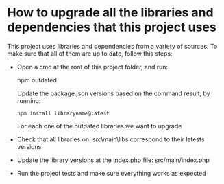 # How to upgrade all the libraries and dependencies that this project uses


This project uses libraries and dependencies from a variety of sources. To make sure that all of them are up to date, follow this steps:

- Open a cmd at the root of this project folder, and run:

    npm outdated
    
    Update the package.json versions based on the command result, by running:
    
      npm install libraryname@latest
      
    For each one of the outdated libraries we want to upgrade
    
- Check that all libraries on:
    src\main\libs
    correspond to their latests versions
    
- Update the library versions at the index.php file:
    src/main/index.php
        
- Run the project tests and make sure everything works as expected